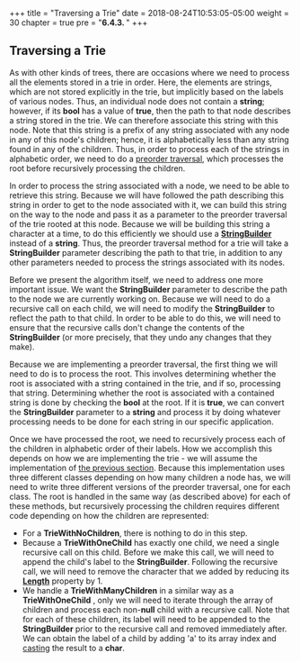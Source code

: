 +++
title = "Traversing a Trie"
date = 2018-08-24T10:53:05-05:00
weight = 30
chapter = true
pre = "<b>6.4.3. </b>"
+++

## Traversing a Trie

As with other kinds of trees, there are occasions where we need to
process all the elements stored in a trie in order. Here, the elements
are strings, which are not stored explicitly in the trie, but implicitly
based on the labels of various nodes. Thus, an individual node does not
contain a **string**; however, if its **bool** has a value of **true**,
then the path to that node describes a string stored in the trie. We can
therefore associate this string with this node. Note that this string is
a prefix of any string associated with any node in any of this node's
children; hence, it is alphabetically less than any string found in any
of the children. Thus, in order to process each of the strings in
alphabetic order, we need to do a [preorder
traversal](/trees/tries/intro), which
processes the root before recursively processing the children.

In order to process the string associated with a node, we need to be
able to retrieve this string. Because we will have followed the path
describing this string in order to get to the node associated with it,
we can build this string on the way to the node and pass it as a
parameter to the preorder traversal of the trie rooted at this node.
Because we will be building this string a character at a time, to do
this efficiently we should use a
[**StringBuilder**](/strings/stringbuilders)
instead of a **string**. Thus, the preorder traversal method for a trie
will take a **StringBuilder** parameter describing the path to that
trie, in addition to any other parameters needed to process the strings
associated with its nodes.

Before we present the algorithm itself, we need to address one more
important issue. We want the **StringBuilder** parameter to describe the
path to the node we are currently working on. Because we will need to do
a recursive call on each child, we will need to modify the
**StringBuilder** to reflect the path to that child. In order to be able
to do this, we will need to ensure that the recursive calls don't change
the contents of the **StringBuilder** (or more precisely, that they undo
any changes that they make).

Because we are implementing a preorder traversal, the first thing we
will need to do is to process the root. This involves determining
whether the root is associated with a string contained in the trie, and
if so, processing that string. Determining whether the root is
associated with a contained string is done by checking the **bool** at
the root. If it is **true**, we can convert the **StringBuilder**
parameter to a **string** and process it by doing whatever processing
needs to be done for each string in our specific application.

Once we have processed the root, we need to recursively process each of
the children in alphabetic order of their labels. How we accomplish this
depends on how we are implementing the trie - we will assume the
implementation of [the previous
section](/trees/tries/multiple-impl). Because
this implementation uses three different classes depending on how many
children a node has, we will need to write three different versions of
the preorder traversal, one for each class. The root is handled in the
same way (as described above) for each of these methods, but recursively
processing the children requires different code depending on how the
children are represented:

  - For a **TrieWithNoChildren**, there is nothing to do in this step.
  - Because a **TrieWithOneChild** has exactly one child, we need a
    single recursive call on this child. Before we make this call, we
    will need to append the child's label to the **StringBuilder**.
    Following the recursive call, we will need to remove the character
    that we added by reducing its
    [**Length**](https://docs.microsoft.com/en-us/dotnet/api/system.text.stringbuilder.length?view=netframework-4.7.2)
    property by 1.
  - We handle a **TrieWithManyChildren** in a similar way as a
    **TrieWithOneChild** , only we will need to iterate through the
    array of children and process each non-**null** child with a
    recursive call. Note that for each of these children, its label will
    need to be appended to the **StringBuilder** prior to the recursive
    call and removed immediately after. We can obtain the label of a
    child by adding 'a' to its array index and
    [casting](/stacks-queues/stacks/#cast) the result to a
    **char**.
